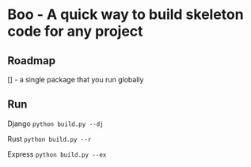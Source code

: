 # Boo - A quick way to build skeleton code for any project


## Roadmap 

[] - a single package that you run globally 


## Run

Django
```python build.py --dj```

Rust
```python build.py --r```

Express
```python build.py --ex```

